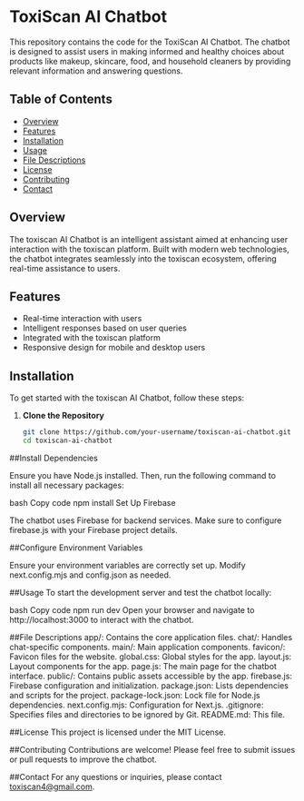# ToxiScan AI Chatbot

This repository contains the code for the ToxiScan AI Chatbot. The chatbot is designed to assist users in making informed and healthy choices about products like makeup, skincare, food, and household cleaners by providing relevant information and answering questions.

## Table of Contents

- [Overview](#overview)
- [Features](#features)
- [Installation](#installation)
- [Usage](#usage)
- [File Descriptions](#file-descriptions)
- [License](#license)
- [Contributing](#contributing)
- [Contact](#contact)

## Overview

The toxiscan AI Chatbot is an intelligent assistant aimed at enhancing user interaction with the toxiscan platform. Built with modern web technologies, the chatbot integrates seamlessly into the toxiscan ecosystem, offering real-time assistance to users.

## Features

- Real-time interaction with users
- Intelligent responses based on user queries
- Integrated with the toxiscan platform
- Responsive design for mobile and desktop users

## Installation

To get started with the toxiscan AI Chatbot, follow these steps:

1. **Clone the Repository**

   ```bash
   git clone https://github.com/your-username/toxiscan-ai-chatbot.git
   cd toxiscan-ai-chatbot
##Install Dependencies

Ensure you have Node.js installed. Then, run the following command to install all necessary packages:

bash
Copy code
npm install
Set Up Firebase

The chatbot uses Firebase for backend services. Make sure to configure firebase.js with your Firebase project details.

##Configure Environment Variables

Ensure your environment variables are correctly set up. Modify next.config.mjs and config.json as needed.

##Usage
To start the development server and test the chatbot locally:

bash
Copy code
npm run dev
Open your browser and navigate to http://localhost:3000 to interact with the chatbot.

##File Descriptions
app/: Contains the core application files.
chat/: Handles chat-specific components.
main/: Main application components.
favicon/: Favicon files for the website.
global.css: Global styles for the app.
layout.js: Layout components for the app.
page.js: The main page for the chatbot interface.
public/: Contains public assets accessible by the app.
firebase.js: Firebase configuration and initialization.
package.json: Lists dependencies and scripts for the project.
package-lock.json: Lock file for Node.js dependencies.
next.config.mjs: Configuration for Next.js.
.gitignore: Specifies files and directories to be ignored by Git.
README.md: This file.

##License
This project is licensed under the MIT License.

##Contributing
Contributions are welcome! Please feel free to submit issues or pull requests to improve the chatbot.

##Contact
For any questions or inquiries, please contact toxiscan4@gmail.com.
